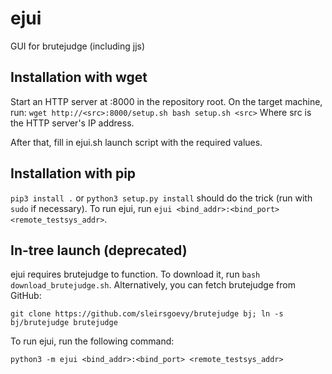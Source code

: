 # ejui
GUI for brutejudge (including jjs)

## Installation with wget

Start an HTTP server at :8000 in the repository root.
On the target machine, run:
`wget http://<src>:8000/setup.sh
bash setup.sh <src>`
Where src is the HTTP server's IP address.

After that, fill in ejui.sh launch script with the required values.

## Installation with pip

`pip3 install .` or `python3 setup.py install` should do the trick (run with `sudo` if necessary).
To run ejui, run `ejui <bind_addr>:<bind_port> <remote_testsys_addr>`.

## In-tree launch (deprecated)

ejui requires brutejudge to function. To download it, run `bash download_brutejudge.sh`.
Alternatively, you can fetch brutejudge from GitHub:

`git clone https://github.com/sleirsgoevy/brutejudge bj; ln -s bj/brutejudge brutejudge`

To run ejui, run the following command:

`python3 -m ejui <bind_addr>:<bind_port> <remote_testsys_addr>`
